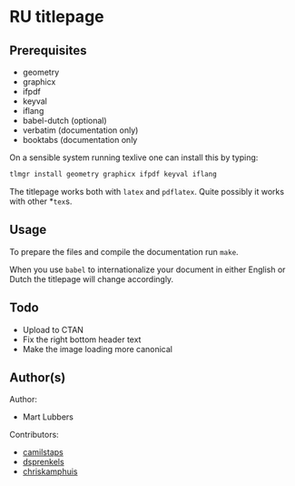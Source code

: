 # RU titlepage
## Prerequisites
- geometry
- graphicx
- ifpdf
- keyval
- iflang
- babel-dutch (optional)
- verbatim (documentation only)
- booktabs (documentation only

On a sensible system running texlive one can install this by typing:
```sh
tlmgr install geometry graphicx ifpdf keyval iflang
```

The titlepage works both with `latex` and `pdflatex`. Quite possibly it works
with other \*`tex`s.

## Usage
To prepare the files and compile the documentation run `make`.

When you use `babel` to internationalize your document in either English or
Dutch the titlepage will change accordingly.

## Todo
- Upload to CTAN
- Fix the right bottom header text
- Make the image loading more canonical

## Author(s)
Author:

- Mart Lubbers

Contributors:

- [camilstaps](https://github.com/camilstaps)
- [dsprenkels](https://github.com/dsprenkels)
- [chriskamphuis](https://github.com/chriskamphuis)
